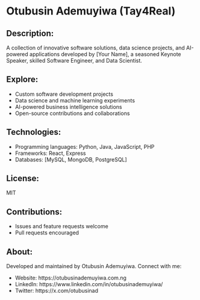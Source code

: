 <h1>Otubusin Ademuyiwa (Tay4Real)</h1>


<h2>Description:</h2>
<p>A collection of innovative software solutions, data science projects, and AI-powered applications developed by [Your Name], a seasoned Keynote Speaker, skilled Software Engineer, and Data Scientist.</p>


<h2>Explore:</h2>
<ul>
  <li>Custom software development projects</li>
  <li>Data science and machine learning experiments</li>
  <li>AI-powered business intelligence solutions</li>
  <li>Open-source contributions and collaborations</li>
</ul>


<h2>Technologies:</h2>
<ul>
  <li>Programming languages: Python, Java, JavaScript, PHP</li>
  <li>Frameworks: React, Express</li>
  <li>Databases: [MySQL, MongoDB, PostgreSQL]</li>
</ul>


<h2>License:</h2> <span>MIT</span> 

<h2>Contributions:</h2>
<ul>
  <li>Issues and feature requests welcome</li>
  <li>Pull requests encouraged</li>
</ul>

<h2>About:</h2>

<p>Developed and maintained by Otubusin Ademuyiwa. Connect with me:</p>

<ul>
  <li>Website: https://otubusinademuyiwa.com.ng</li>
  <li>LinkedIn: https://www.linkedin.com/in/otubusinademuyiwa/</li>
  <li> Twitter: https://x.com/otubusinad</li>
</ul>
